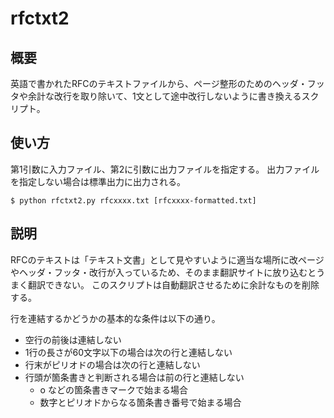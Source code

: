 # rfctxt2

## 概要
英語で書かれたRFCのテキストファイルから、ページ整形のためのヘッダ・フッタや余計な改行を取り除いて、1文として途中改行しないように書き換えるスクリプト。


## 使い方
第1引数に入力ファイル、第2に引数に出力ファイルを指定する。
出力ファイルを指定しない場合は標準出力に出力される。

```
$ python rfctxt2.py rfcxxxx.txt [rfcxxxx-formatted.txt]
```

## 説明
RFCのテキストは「テキスト文書」として見やすいように適当な場所に改ページやヘッダ・フッタ・改行が入っているため、そのまま翻訳サイトに放り込むとうまく翻訳できない。
このスクリプトは自動翻訳させるために余計なものを削除する。

行を連結するかどうかの基本的な条件は以下の通り。
- 空行の前後は連結しない
- 1行の長さが60文字以下の場合は次の行と連結しない
- 行末がピリオドの場合は次の行と連結しない
- 行頭が箇条書きと判断される場合は前の行と連結しない
  - o などの箇条書きマークで始まる場合
  - 数字とピリオドからなる箇条書き番号で始まる場合

